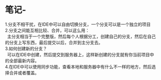 # 笔记-
1.分支不相干扰，在IDE中可以自由切换分支，一个分支可以是一个独立的项目<br>
2.分支之间能互相比较、合并，可以这么用：  
    &ensp;主分支相当于一个完整版，然后每个人根据分工，创建自己的分支，然后在自己的分支上写东西，最后提交以后，合并到主分支去。  
3.如何创建新的分支？  
    &ensp;可以在IDE中创建，然后提交到服务器上，这样新创建的分支就有你当前项目中的全部最新内容。  
4.在IDE中可以使用同步功能，查看本地和服务器中有什么不一样的地方，然后选择合并或者覆盖。
